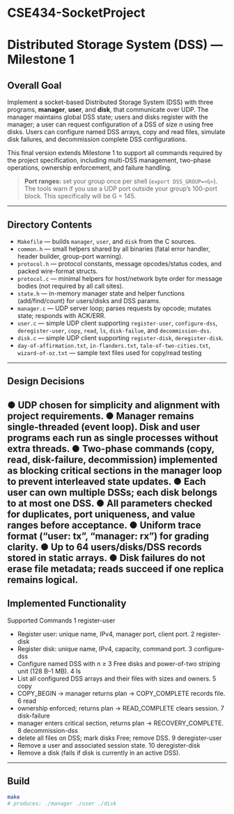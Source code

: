 # CSE434-SocketProject
# Distributed Storage System (DSS) — Milestone 1

## Overall Goal
Implement a socket-based Distributed Storage System (DSS) with three programs, **manager**, **user**, and **disk**, that communicate over UDP. The manager maintains global DSS state; users and disks register with the manager; a user can request configuration of a DSS of size _n_ using free disks. Users can configure named DSS arrays, copy and read files, simulate disk failures, and decommission complete DSS configurations.

This final version extends Milestone 1 to support all commands required by the project specification, including multi-DSS management, two-phase operations, ownership enforcement, and failure handling.

> **Port ranges:** set your group once per shell (`export DSS_GROUP=<G>`). The tools warn if you use a UDP port outside your group’s 100-port block. This specifically will be G = 145.

---

## Directory Contents

- `Makefile` — builds `manager`, `user`, and `disk` from the C sources.
- `common.h` — small helpers shared by all binaries (fatal error handler, header builder, group-port warning).
- `protocol.h` — protocol constants, message opcodes/status codes, and packed wire-format structs.
- `protocol.c` — minimal helpers for host/network byte order for message bodies (not required by all call sites).
- `state.h` — in-memory manager state and helper functions (add/find/count) for users/disks and DSS params.
- `manager.c` — UDP server loop; parses requests by opcode; mutates state; responds with ACK/ERR.
- `user.c` — simple UDP client supporting `register-user`, `configure-dss`, `deregister-user`, `copy`, `read`, `ls`, `disk-failue`, and `decommission-dss`.
- `disk.c` — simple UDP client supporting `register-disk`, `deregister-disk`.
- `day-of-affirmation.txt`, `in-flanders.txt`, `tale-of-two-cities.txt`, `wizard-of-oz.txt` — sample text files used for copy/read testing
---

## Design Decisions
● UDP chosen for simplicity and alignment with project requirements.
● Manager remains single-threaded (event loop). Disk and user programs each run as single processes without extra threads.
● Two-phase commands (copy, read, disk-failure, decommission) implemented as blocking critical sections in the manager loop to prevent interleaved state updates.
● Each user can own multiple DSSs; each disk belongs to at most one DSS.
● All parameters checked for duplicates, port uniqueness, and value ranges before acceptance.
● Uniform trace format (“user: tx”, “manager: rx”) for grading clarity.
● Up to 64 users/disks/DSS records stored in static arrays.
● Disk failures do not erase file metadata; reads succeed if one replica remains logical.
---

## Implemented Functionality
Supported Commands
1	register-user	
  - Register user: unique name, IPv4, manager port, client port.
2	register-disk
  - Register disk: unique name, IPv4, capacity, command port.
3	configure-dss
  - Configure named DSS with n ≥ 3 Free disks and power-of-two striping unit (128 B–1 MB).
4	ls
  - List all configured DSS arrays and their files with sizes and owners.
5	copy	
  - COPY_BEGIN → manager returns plan → COPY_COMPLETE records file.
6	read	
  - ownership enforced; returns plan → READ_COMPLETE clears session.
7	disk-failure	
  - manager enters critical section, returns plan → RECOVERY_COMPLETE.
8	decommission-dss	
  - delete all files on DSS; mark disks Free; remove DSS.
9	deregister-user
  - Remove a user and associated session state.
10	deregister-disk
  - Remove a disk (fails if disk is currently in an active DSS).
---

## Build

```bash
make
# produces: ./manager ./user ./disk

